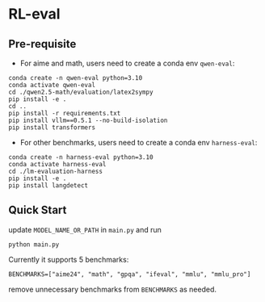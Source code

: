 # RL-eval

## Pre-requisite
- For aime and math, users need to create a conda env `qwen-eval`:
```
conda create -n qwen-eval python=3.10
conda activate qwen-eval
cd ./qwen2.5-math/evaluation/latex2sympy
pip install -e .
cd ..
pip install -r requirements.txt 
pip install vllm==0.5.1 --no-build-isolation
pip install transformers
```

- For other benchmarks, users need to create a conda env `harness-eval`:
```
conda create -n harness-eval python=3.10
conda activate harness-eval
cd ./lm-evaluation-harness
pip install -e .
pip install langdetect
```


## Quick Start
update `MODEL_NAME_OR_PATH` in `main.py` and run
```
python main.py
```

Currently it supports 5 benchmarks: 
```
BENCHMARKS=["aime24", "math", "gpqa", "ifeval", "mmlu", "mmlu_pro"]
```
remove unnecessary benchmarks from `BENCHMARKS` as needed.
